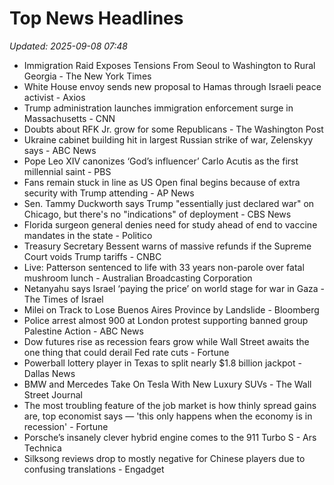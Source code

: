 # Top News Headlines

_Updated: 2025-09-08 07:48_

- Immigration Raid Exposes Tensions From Seoul to Washington to Rural Georgia - The New York Times
- White House envoy sends new proposal to Hamas through Israeli peace activist - Axios
- Trump administration launches immigration enforcement surge in Massachusetts - CNN
- Doubts about RFK Jr. grow for some Republicans - The Washington Post
- Ukraine cabinet building hit in largest Russian strike of war, Zelenskyy says - ABC News
- Pope Leo XIV canonizes ‘God’s influencer’ Carlo Acutis as the first millennial saint - PBS
- Fans remain stuck in line as US Open final begins because of extra security with Trump attending - AP News
- Sen. Tammy Duckworth says Trump "essentially just declared war" on Chicago, but there's no "indications" of deployment - CBS News
- Florida surgeon general denies need for study ahead of end to vaccine mandates in the state - Politico
- Treasury Secretary Bessent warns of massive refunds if the Supreme Court voids Trump tariffs - CNBC
- Live: Patterson sentenced to life with 33 years non-parole over fatal mushroom lunch - Australian Broadcasting Corporation
- Netanyahu says Israel ‘paying the price’ on world stage for war in Gaza - The Times of Israel
- Milei on Track to Lose Buenos Aires Province by Landslide - Bloomberg
- Police arrest almost 900 at London protest supporting banned group Palestine Action - ABC News
- Dow futures rise as recession fears grow while Wall Street awaits the one thing that could derail Fed rate cuts - Fortune
- Powerball lottery player in Texas to split nearly $1.8 billion jackpot - Dallas News
- BMW and Mercedes Take On Tesla With New Luxury SUVs - The Wall Street Journal
- The most troubling feature of the job market is how thinly spread gains are, top economist says — 'this only happens when the economy is in recession' - Fortune
- Porsche’s insanely clever hybrid engine comes to the 911 Turbo S - Ars Technica
- Silksong reviews drop to mostly negative for Chinese players due to confusing translations - Engadget